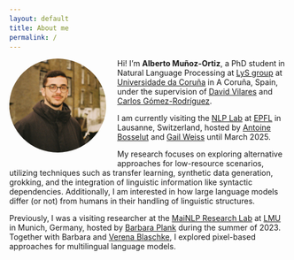 ```yaml
---
layout: default
title: About me
permalink: /
---
```


<div style="float: left; margin-right: 20px; margin-bottom: 10px;">
  <img src="./image.png" alt="My Picture" style="border-radius: 50%; width: 175px; height: auto;" />
</div>

Hi! I’m **Alberto Muñoz-Ortiz**, a PhD student in Natural Language Processing at [LyS group](https://www.grupolys.org/) at [Universidade da Coruña](https://www.udc.es/) in A Coruña, Spain, under the supervision of [David Vilares](http://www.grupolys.org/~david.vilares/) and [Carlos Gómez-Rodríguez](http://www.grupolys.org/~cgomezr/).

I am currently visiting the [NLP Lab](https://nlp.epfl.ch/) at [EPFL](https://www.epfl.ch/schools/ic/) in Lausanne, Switzerland, hosted by [Antoine Bosselut](https://atcbosselut.github.io/) and [Gail Weiss](https://gailweiss.github.io/) until March 2025.

My research focuses on exploring alternative approaches for low-resource scenarios, utilizing techniques such as transfer learning, synthetic data generation, grokking, and the integration of linguistic information like syntactic dependencies. Additionally, I am interested in how large language models differ (or not) from humans in their handling of linguistic structures.

Previously, I was a visiting researcher at the [MaiNLP Research Lab](https://mainlp.github.io/) at [LMU](https://www.lmu.de/en/) in Munich, Germany, hosted by [Barbara Plank](https://bplank.github.io/) during the summer of 2023. Together with Barbara and [Verena Blaschke](https://verenablaschke.github.io/), I explored pixel-based approaches for multilingual language models.